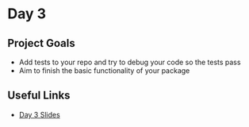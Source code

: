 
# Day 3

## Project Goals

  * Add tests to your repo and try to debug your code so the tests pass
  * Aim to finish the basic functionality of your package

## Useful Links

  * [Day 3 Slides](https://docs.google.com/presentation/d/1yL9IwCZztBag5LCMrhwyl_xo8OVx0TVHg8LCRqXb-u8/edit?usp=sharing)
